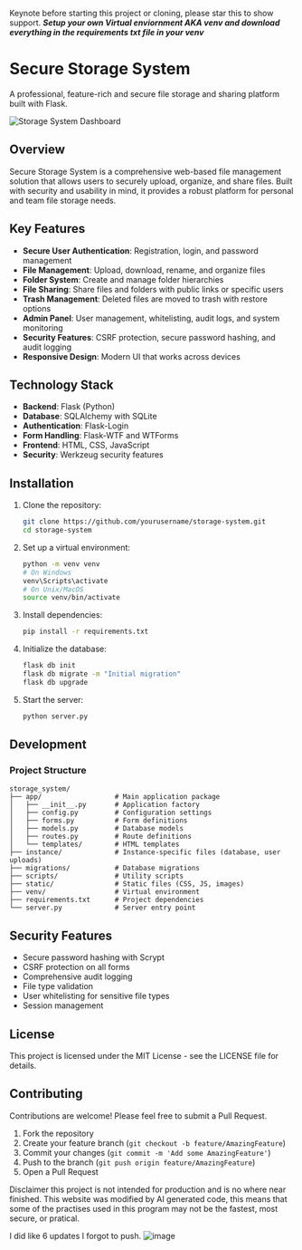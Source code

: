 Keynote before starting this project or cloning, please star this to show support.
***Setup your own Virtual enviornment AKA venv and download everything in the requirements txt file in your venv***

# Secure Storage System

A professional, feature-rich and secure file storage and sharing platform built with Flask.

![Storage System Dashboard](static/img/dashboard-preview.png)

## Overview

Secure Storage System is a comprehensive web-based file management solution that allows users to securely upload, organize, and share files. Built with security and usability in mind, it provides a robust platform for personal and team file storage needs.

## Key Features

- **Secure User Authentication**: Registration, login, and password management
- **File Management**: Upload, download, rename, and organize files
- **Folder System**: Create and manage folder hierarchies
- **File Sharing**: Share files and folders with public links or specific users
- **Trash Management**: Deleted files are moved to trash with restore options
- **Admin Panel**: User management, whitelisting, audit logs, and system monitoring
- **Security Features**: CSRF protection, secure password hashing, and audit logging
- **Responsive Design**: Modern UI that works across devices

## Technology Stack

- **Backend**: Flask (Python)
- **Database**: SQLAlchemy with SQLite
- **Authentication**: Flask-Login
- **Form Handling**: Flask-WTF and WTForms
- **Frontend**: HTML, CSS, JavaScript
- **Security**: Werkzeug security features

## Installation

1. Clone the repository:
   ```bash
   git clone https://github.com/yourusername/storage-system.git
   cd storage-system
   ```

2. Set up a virtual environment:
   ```bash
   python -m venv venv
   # On Windows
   venv\Scripts\activate
   # On Unix/MacOS
   source venv/bin/activate
   ```

3. Install dependencies:
   ```bash
   pip install -r requirements.txt
   ```

4. Initialize the database:
   ```bash
   flask db init
   flask db migrate -m "Initial migration"
   flask db upgrade
   ```

5. Start the server:
   ```bash
   python server.py
   ```

## Development

### Project Structure

```
storage_system/
├── app/                  # Main application package
│   ├── __init__.py       # Application factory
│   ├── config.py         # Configuration settings
│   ├── forms.py          # Form definitions
│   ├── models.py         # Database models
│   ├── routes.py         # Route definitions
│   └── templates/        # HTML templates
├── instance/             # Instance-specific files (database, user uploads)
├── migrations/           # Database migrations
├── scripts/              # Utility scripts
├── static/               # Static files (CSS, JS, images)
├── venv/                 # Virtual environment
├── requirements.txt      # Project dependencies
└── server.py             # Server entry point
```

## Security Features

- Secure password hashing with Scrypt
- CSRF protection on all forms
- Comprehensive audit logging
- File type validation
- User whitelisting for sensitive file types
- Session management

## License

This project is licensed under the MIT License - see the LICENSE file for details.

## Contributing

Contributions are welcome! Please feel free to submit a Pull Request.

1. Fork the repository
2. Create your feature branch (`git checkout -b feature/AmazingFeature`)
3. Commit your changes (`git commit -m 'Add some AmazingFeature'`)
4. Push to the branch (`git push origin feature/AmazingFeature`)
5. Open a Pull Request 

Disclaimer this project is not intended for production and is no where near finished. 
This website was modified by AI generated code, this means that some of the practises used in this program may not be the fastest, most secure, or pratical. 


I did like 6 updates I forgot to push.
![image](https://github.com/user-attachments/assets/663de135-63fd-4abc-811d-5efc0c3c4a2f)
